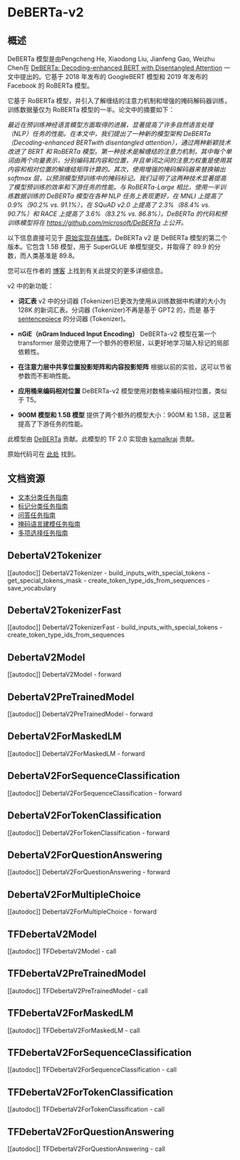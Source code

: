<!--版权所有 2020 年 HuggingFace 团队保留所有权利。
根据 Apache 许可证第 2.0 版（“许可证”）获得许可；除非符合许可证的要求，否则您不得使用此文件。您可以在以下位置获取许可证的副本：http://www.apache.org/licenses/LICENSE-2.0
除非适用法律要求或书面同意，按“原样”分发的软件在许可证下分发，不附带任何明示或暗示的担保或条件。请参阅许可证以了解特定语言下的权限和限制。注意：此文件采用 Markdown 格式，但包含特定语法以供我们的文档构建器（类似于 MDX）使用，可能在 Markdown 查看器中无法正确显示。
⚠️请注意，此文件采用 Markdown 格式，但包含特定语法以供我们的文档构建器（类似于 MDX）使用，可能在 Markdown 查看器中无法正确显示。
-->
# DeBERTa-v2

## 概述

DeBERTa 模型是由Pengcheng He, Xiaodong Liu, Jianfeng Gao, Weizhu Chen在 [DeBERTa: Decoding-enhanced BERT with Disentangled Attention](https://arxiv.org/abs/2006.03654) 一文中提出的。它基于 2018 年发布的 GoogleBERT 模型和 2019 年发布的 Facebook 的 RoBERTa 模型。

它基于 RoBERTa 模型，并引入了解缠结的注意力机制和增强的掩码解码器训练，训练数据量仅为 RoBERTa 模型的一半。论文中的摘要如下：


*最近在预训练神经语言模型方面取得的进展，显著提高了许多自然语言处理（NLP）任务的性能。在本文中，我们提出了一种新的模型架构 DeBERTa（Decoding-enhanced BERTwith disentangled attention），通过两种新颖技术改进了 BERT 和 RoBERTa 模型。第一种技术是解缠结的注意力机制，其中每个单词由两个向量表示，分别编码其内容和位置，并且单词之间的注意力权重是使用其内容和相对位置的解缠结矩阵计算的。其次，使用增强的掩码解码器来替换输出 softmax 层，以预测模型预训练中的掩码标记。我们证明了这两种技术显著提高了模型预训练的效率和下游任务的性能。与 RoBERTa-Large 相比，使用一半训练数据训练的 DeBERTa 模型在各种 NLP 任务上表现更好，在 MNLI 上提高了 0.9%（90.2% vs. 91.1%），在 SQuAD v2.0 上提高了 2.3%（88.4% vs. 90.7%）和 RACE 上提高了 3.6%（83.2% vs. 86.8%）。DeBERTa 的代码和预训练模型将在 https://github.com/microsoft/DeBERTa 上公开。* 


以下信息直接可见于 [原始实现存储库](https://github.com/microsoft/DeBERTa)。DeBERTa v2 是 DeBERTa 模型的第二个版本。它包含 1.5B 模型，用于 SuperGLUE 单模型提交，并取得了 89.9 的分数，而人类基准是 89.8。

您可以在作者的 [博客](https://www.microsoft.com/en-us/research/blog/microsoft-deberta-surpasses-human-performance-on-the-superglue-benchmark/) 上找到有关此提交的更多详细信息。

v2 中的新功能：

- **词汇表** v2 中的分词器 (Tokenizer)已更改为使用从训练数据中构建的大小为 128K 的新词汇表。分词器 (Tokenizer)不再是基于 GPT2 的，而是  基于 [sentencepiece](https://github.com/google/sentencepiece) 的分词器 (Tokenizer)。  

- **nGiE（nGram Induced Input Encoding）** DeBERTa-v2 模型在第一个 transformer 层旁边使用了一个额外的卷积层，以更好地学习输入标记的局部依赖性。  

- **在注意力层中共享位置投影矩阵和内容投影矩阵** 根据以前的实验，这可以节省参数而不影响性能。  

- **应用桶来编码相对位置** DeBERTa-v2 模型使用对数桶来编码相对位置，类似于 T5。 

- **900M 模型和 1.5B 模型** 提供了两个额外的模型大小：900M 和 1.5B，这显著提高了下游任务的性能。  

此模型由 [DeBERTa](https://huggingface.co/DeBERTa) 贡献。此模型的 TF 2.0 实现由 [kamalkraj](https://huggingface.co/kamalkraj) 贡献。

原始代码可在 [此处](https://github.com/microsoft/DeBERTa) 找到。

## 文档资源

- [文本分类任务指南](../tasks/sequence_classification)
- [标记分类任务指南](../tasks/token_classification)
- [问答任务指南](../tasks/question_answering)
- [掩码语言建模任务指南](../tasks/masked_language_modeling)
- [多项选择任务指南](../tasks/multiple_choice)
## DebertaV2Tokenizer

[[autodoc]] DebertaV2Tokenizer
    - build_inputs_with_special_tokens
    - get_special_tokens_mask
    - create_token_type_ids_from_sequences
    - save_vocabulary

## DebertaV2TokenizerFast

[[autodoc]] DebertaV2TokenizerFast
    - build_inputs_with_special_tokens
    - create_token_type_ids_from_sequences

## DebertaV2Model

[[autodoc]] DebertaV2Model
    - forward

## DebertaV2PreTrainedModel

[[autodoc]] DebertaV2PreTrainedModel
    - forward

## DebertaV2ForMaskedLM

[[autodoc]] DebertaV2ForMaskedLM
    - forward

## DebertaV2ForSequenceClassification

[[autodoc]] DebertaV2ForSequenceClassification
    - forward

## DebertaV2ForTokenClassification

[[autodoc]] DebertaV2ForTokenClassification
    - forward

## DebertaV2ForQuestionAnswering

[[autodoc]] DebertaV2ForQuestionAnswering
    - forward

## DebertaV2ForMultipleChoice

[[autodoc]] DebertaV2ForMultipleChoice
    - forward

## TFDebertaV2Model

[[autodoc]] TFDebertaV2Model
    - call

## TFDebertaV2PreTrainedModel

[[autodoc]] TFDebertaV2PreTrainedModel
    - call

## TFDebertaV2ForMaskedLM

[[autodoc]] TFDebertaV2ForMaskedLM
    - call

## TFDebertaV2ForSequenceClassification

[[autodoc]] TFDebertaV2ForSequenceClassification
    - call

## TFDebertaV2ForTokenClassification

[[autodoc]] TFDebertaV2ForTokenClassification
    - call

## TFDebertaV2ForQuestionAnswering

[[autodoc]] TFDebertaV2ForQuestionAnswering
    - call
